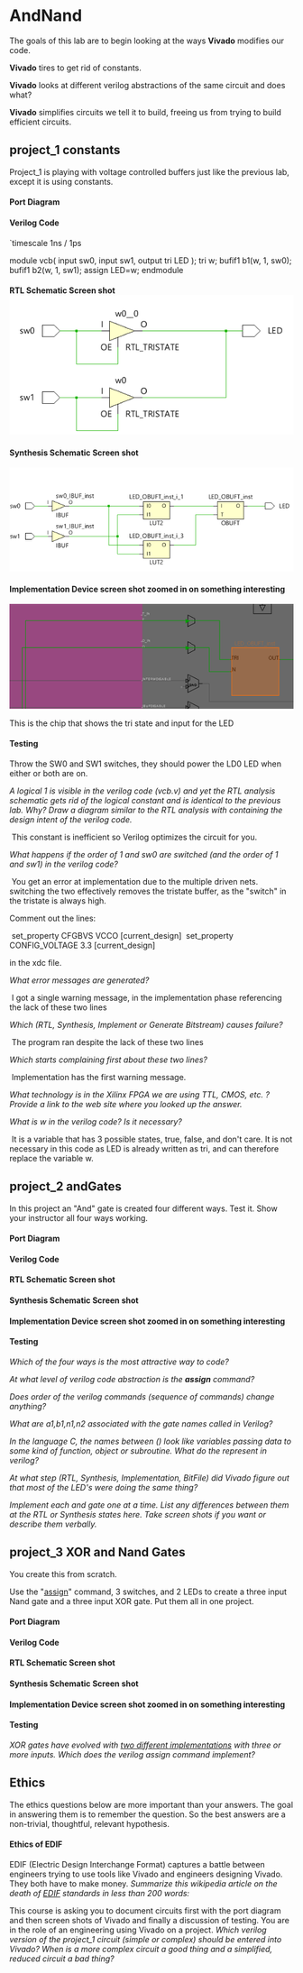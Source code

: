 # AndNand
The goals of this lab are to begin looking at the ways **Vivado** modifies our code.   

**Vivado** tires to get rid of constants.   

**Vivado** looks at different verilog abstractions of the same circuit and does what?   

**Vivado** simplifies circuits we tell it to build, freeing us from trying to build efficient circuits.

## project_1 constants

Project_1 is playing with voltage controlled buffers just like the previous lab, except it is using constants.

#### Port Diagram

#### Verilog Code

`timescale 1ns / 1ps

module vcb(
   input  sw0,
   input  sw1,
   output tri LED
   );
   tri w;
   bufif1 b1(w, 1, sw0);
   bufif1 b2(w, 1, sw1);
   assign LED=w;
endmodule

#### RTL Schematic Screen shot![1549486656506](1549486656506.png)

#### Synthesis Schematic Screen shot

![1549486812038](1549486812038.png)

#### Implementation Device screen shot zoomed in on something interesting



![1549486859145](1549486859145.png)

This is the chip that shows the tri state and input for the LED

#### Testing

Throw the SW0 and SW1 switches, they should power the LD0 LED when either or both are on.

*A logical 1 is visible in the verilog code (vcb.v) and yet the RTL analysis schematic gets rid of the logical constant and is identical to the previous lab. Why? Draw a diagram similar to the RTL analysis with containing the design intent of the verilog code.*

​	This constant is inefficient so Verilog optimizes the circuit for you.

*What happens if the order of 1 and sw0  are switched (and the order of 1 and sw1) in the verilog code?*

​	You get an error at implementation due to the multiple driven nets. switching the two effectively removes the tristate buffer, as the "switch" in the tristate is always high.

Comment out the lines:

​	set_property CFGBVS VCCO [current_design]
​	set_property CONFIG_VOLTAGE 3.3 [current_design]

in the xdc file. 

*What error messages are generated?*   

​	I got a single warning message, in the implementation phase referencing the lack of these two lines

*Which (RTL, Synthesis, Implement or Generate Bitstream) causes failure?* 

​	The program ran despite the lack of these two lines

*Which starts complaining first about these two lines?*

​	Implementation has the first warning message. 

*What technology is in the Xilinx FPGA we are using TTL, CMOS, etc. ? Provide a link to the web site where you looked up the answer.*

*What is w in the verilog code? Is it necessary?* 

​	It is a variable that has 3 possible states, true, false, and don't care. It is not necessary in this code as LED is already written as tri, and can therefore replace the variable w.

## project_2 andGates

In this project an "And" gate is created four different ways. Test it. Show your instructor all four ways working. 

#### Port Diagram

#### Verilog Code

#### RTL Schematic Screen shot

#### Synthesis Schematic Screen shot

#### Implementation Device screen shot zoomed in on something interesting

#### Testing

*Which of the four ways is the most attractive way to code?*

*At what level of verilog code abstraction is the **assign** command?*

*Does order of the verilog commands (sequence of commands) change anything?*

*What are a1,b1,n1,n2 associated with the gate names called in Verilog?*

*In the language C, the names between () look like variables passing data to some kind of function, object or subroutine. What do the represent in verilog?* 

*At what step (RTL, Synthesis, Implementation, BitFile) did Vivado figure out that most of the LED's were doing the same thing?* 

*Implement each and gate one at a time. List any differences between them at the RTL or Synthesis states here. Take screen shots if you want or describe them verbally.* 



## project_3 XOR and Nand Gates

You create this from scratch.

Use the "[assign](https://www.utdallas.edu/~akshay.sridharan/index_files/Page5212.htm)" command, 3 switches, and 2 LEDs to create a three input Nand gate and a three input XOR gate. Put them all in one project. 

#### Port Diagram

#### Verilog Code

#### RTL Schematic Screen shot

#### Synthesis Schematic Screen shot

#### Implementation Device screen shot zoomed in on something interesting

#### Testing

*XOR gates have evolved with [two different implementations](https://en.wikipedia.org/wiki/XOR_gate#More_than_two_inputs) with three or more inputs.  Which does the verilog assign command implement?*

## Ethics

The ethics questions below are more important than your answers. The goal in answering them is to remember the question. So the best answers are a non-trivial, thoughtful, relevant hypothesis. 

#### Ethics of EDIF

EDIF (Electric Design Interchange Format)  captures a battle between engineers trying to use tools like Vivado and engineers designing Vivado. They both have to make money. *Summarize this wikipedia article  on the death of [EDIF](https://en.wikipedia.org/wiki/EDIF) standards in less than 200 words:*

This course is asking you to document circuits first with the port diagram and then screen shots of Vivado and finally a discussion of testing. You are in the role of an engineering using Vivado on a project. *Which verilog version of the project_1 circuit (simple or complex) should be entered into Vivado?  When is a more complex circuit a good thing and a simplified, reduced circuit a bad thing?*



